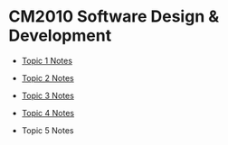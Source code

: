 # CM2010 Software Design & Development

- [Topic 1 Notes](https://ccy05327.github.io/SDD/01-Topic%201/README.html)
 
- [Topic 2 Notes](https://ccy05327.github.io/SDD/02-Topic%202/README.html)

- [Topic 3 Notes](https://ccy05327.github.io/SDD/03-Topic%203/README.html)

- [Topic 4 Notes](https://ccy05327.github.io/SDD/04-Topic%204/README.html)

- Topic 5 Notes

